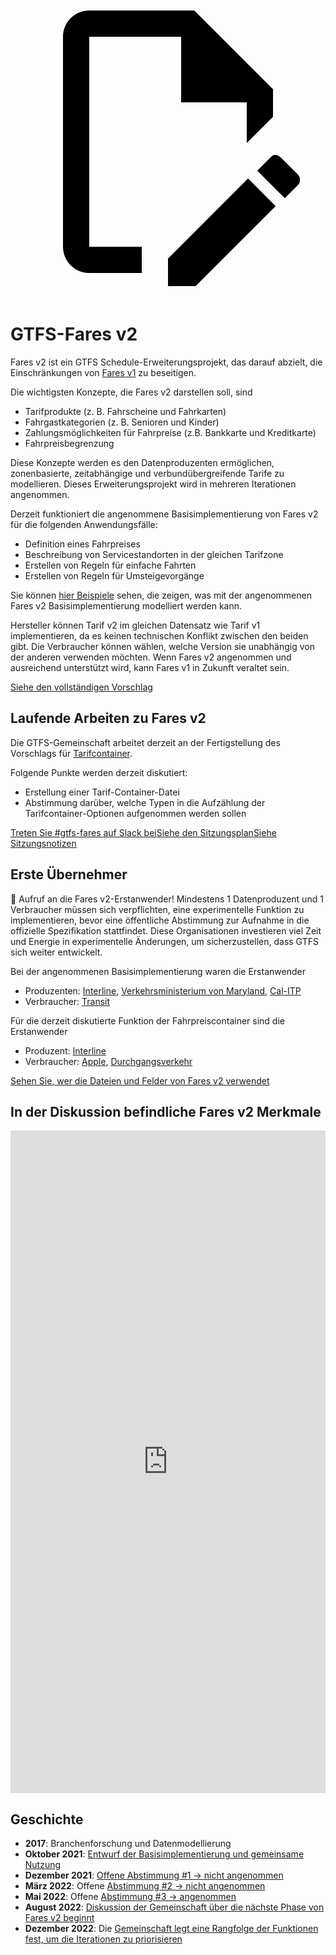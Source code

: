 <a class="pencil-link" href="https://github.com/MobilityData/gtfs.org/edit/main/docs/extensions/fare-extension.md" title="Edit this page" target="_blank">
    <svg class="pencil" xmlns="http://www.w3.org/2000/svg" viewBox="0 0 24 24"><path d="M10 20H6V4h7v5h5v3.1l2-2V8l-6-6H6c-1.1 0-2 .9-2 2v16c0 1.1.9 2 2 2h4v-2m10.2-7c.1 0 .3.1.4.2l1.3 1.3c.2.2.2.6 0 .8l-1 1-2.1-2.1 1-1c.1-.1.2-.2.4-.2m0 3.9L14.1 23H12v-2.1l6.1-6.1 2.1 2.1Z"></path></svg>
  </a>

# GTFS-Fares v2

Fares v2 ist ein GTFS Schedule-Erweiterungsprojekt, das darauf abzielt, die Einschränkungen von [Fares v1](/schedule/examples/fares-v1) zu beseitigen.

Die wichtigsten Konzepte, die Fares v2 darstellen soll, sind

- Tarifprodukte (z. B. Fahrscheine und Fahrkarten)
- Fahrgastkategorien (z. B. Senioren und Kinder)
- Zahlungsmöglichkeiten für Fahrpreise (z.B. Bankkarte und Kreditkarte)
- Fahrpreisbegrenzung

Diese Konzepte werden es den Datenproduzenten ermöglichen, zonenbasierte, zeitabhängige und verbundübergreifende Tarife zu modellieren. Dieses Erweiterungsprojekt wird in mehreren Iterationen angenommen.

Derzeit funktioniert die angenommene Basisimplementierung von Fares v2 für die folgenden Anwendungsfälle:

- Definition eines Fahrpreises
- Beschreibung von Servicestandorten in der gleichen Tarifzone
- Erstellen von Regeln für einfache Fahrten
- Erstellen von Regeln für Umsteigevorgänge

Sie können [hier Beispiele](/schedule/examples/fares-v2) sehen, die zeigen, was mit der angenommenen Fares v2 Basisimplementierung modelliert werden kann.

Hersteller können Tarif v2 im gleichen Datensatz wie Tarif v1 implementieren, da es keinen technischen Konflikt zwischen den beiden gibt. Die Verbraucher können wählen, welche Version sie unabhängig von der anderen verwenden möchten. Wenn Fares v2 angenommen und ausreichend unterstützt wird, kann Fares v1 in Zukunft veraltet sein.

<a class="button no-icon" href="https://share.mobilitydata.org/gtfs-fares-v2" target="_blank">Siehe den vollständigen Vorschlag</a>

## Laufende Arbeiten zu Fares v2

Die GTFS-Gemeinschaft arbeitet derzeit an der Fertigstellung des Vorschlags für [Tarifcontainer](https://share.mobilitydata.org/fare-containers-to-fare-payment-types-proposal).

Folgende Punkte werden derzeit diskutiert:

- Erstellung einer Tarif-Container-Datei
- Abstimmung darüber, welche Typen in die Aufzählung der Tarifcontainer-Optionen aufgenommen werden sollen

<a class="button no-icon" href="https://share.mobilitydata.org/slack" target="_blank">Treten Sie #gtfs-fares auf Slack bei</a><a class="button no-icon" href="https://www.eventbrite.ca/e/specifications-discussions-gtfs-fares-v2-monthly-meetings-tickets-522966225057" target="_blank">Siehe den Sitzungsplan</a><a class="button no-icon" href="https://docs.google.com/document/d/1d3g5bMXupdElCKrdv6rhFNN11mrQgEk-ibA7wdqVLTU/edit" target="_blank">Siehe Sitzungsnotizen</a>

## Erste Übernehmer

🎉 Aufruf an die Fares v2-Erstanwender! Mindestens 1 Datenproduzent und 1 Verbraucher müssen sich verpflichten, eine experimentelle Funktion zu implementieren, bevor eine öffentliche Abstimmung zur Aufnahme in die offizielle Spezifikation stattfindet. Diese Organisationen investieren viel Zeit und Energie in experimentelle Änderungen, um sicherzustellen, dass GTFS sich weiter entwickelt.

Bei der angenommenen Basisimplementierung waren die Erstanwender

- Produzenten: [Interline](https://www.interline.io/), [Verkehrsministerium von Maryland](https://www.mta.maryland.gov/developer-resources), [Cal-ITP](https://dot.ca.gov/cal-itp/cal-itp-gtfs)
- Verbraucher: [Transit](https://transitapp.com/)

Für die derzeit diskutierte Funktion der Fahrpreiscontainer sind die Erstanwender

- Produzent: [Interline](https://www.interline.io/)
- Verbraucher: [Apple](https://www.apple.com/), [Durchgangsverkehr](https://transitapp.com/)

<a class="button no-icon" href="https://docs.google.com/spreadsheets/d/1jpKjz6MbCD2XPhmIP11EDi-P2jMh7x2k-oHS-pLf2vI/edit?usp=sharing" target="_blank">Sehen Sie, wer die Dateien und Felder von Fares v2 verwendet</a>

## In der Diskussion befindliche Fares v2 Merkmale

<iframe src="https://portal.productboard.com/xcpvceqebovhprgzprgr2ryb" frameborder="0" width="100%", style="min-height:1060px"></iframe>

## Geschichte

- **2017**: Branchenforschung und Datenmodellierung
- **Oktober 2021**: [Entwurf der Basisimplementierung und gemeinsame Nutzung](https://github.com/google/transit/pull/286#issue-1026848880)
- **Dezember 2021**: [Offene Abstimmung #1 → nicht angenommen](https://github.com/google/transit/pull/286#issuecomment-990258396)
- **März 2022**: Offene [Abstimmung #2 → nicht angenommen](https://github.com/google/transit/pull/286#issuecomment-1080716109)
- **Mai 2022**: Offene [Abstimmung #3 → angenommen](https://github.com/google/transit/pull/286#issuecomment-1121392932)
- **August 2022**: [Diskussion der Gemeinschaft über die nächste Phase von Fares v2 beginnt](https://github.com/google/transit/issues/341)
- **Dezember 2022**: Die [Gemeinschaft legt eine Rangfolge der Funktionen fest, um die Iterationen zu priorisieren](https://github.com/google/transit/issues/341#issuecomment-1339947915)
